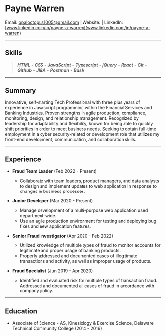 # Payne Warren

Email: [opaloctopus1005@gmail.com](mailto:opaloctopus1005@gmail.com) | Website: []() | LinkedIn: [www.linkedin.com/in/payne-a-warren](www.linkedin.com/in/payne-a-warren)

---

## Skills

> **_HTML_** - **_CSS_** - **_JavaScript_** - **_Typescript_** - **_jQuery_** - **_React_** - **_Git_** - **_Github_** - **_JIRA_** - **_Postman_** - **_Bash_**

---

## Summary

Innovative, self-starting Tech Professional with three plus years of experience in Javascript programming within the Financial Services and Banking Industries. Proven strengths in agile production, compliance, monitoring, design, and relationship management. Recognized by leadership for adaptability and flexibility, known for being able to quickly shift priorities in order to meet business needs. Seeking to obtain full-time employment in a cyber security-related or development role that utilizes my front-end development, communication, and collaboration skills.

---

## Experience

- **Fraud Team Leader** (Feb 2022 - Present)

  - Collaborate with team leaders, product managers, and data analysts to design and implement updates to web application in response to changes in business processes.

- **Junior Developer** (Mar 2020 - Present)

  - Manage development of a multi-purpose web application used department-wide.
  - Use an agile production environment for testing and deploying bug fixes and new application features.

- **Senior Fraud Investigator** (Apr 2020 - Feb 2022)

  - Utilized knowledge of multiple types of fraud to monitor accounts for legitimate and proper usage of banking products.
  - Properly addressed and documented cases of illegitimate transactions and activity, as well as improper usage of products.

- **Fraud Specialist** (Jun 2019 - Apr 2020)
  - Identified and evaluated risk for multiple types of transaction fraud. Addressed and documented all cases of fraud in accordance with company policy.

---

## Education

- Associate of Science - AS, Kinesiology & Exercise Science, Delaware Technical Community College (2014 - 2016)
